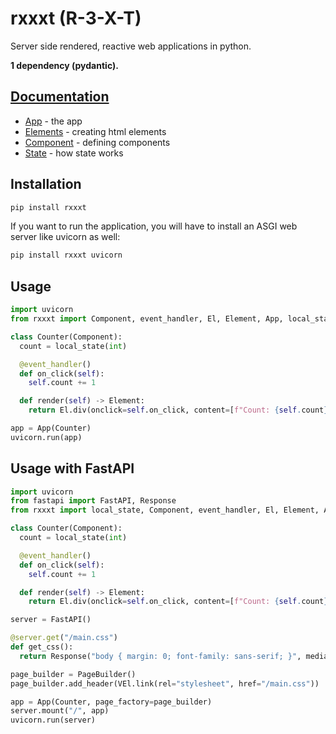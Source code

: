 # rxxxt (R-3-X-T)
Server side rendered, reactive web applications in python.

**1 dependency (pydantic).**

## [Documentation](https://leopf.github.io/rxxxt/)
- [App](https://leopf.github.io/rxxxt/app/) - the app
- [Elements](https://leopf.github.io/rxxxt/elements/) - creating html elements
- [Component](https://leopf.github.io/rxxxt/component/) - defining components
- [State](https://leopf.github.io/rxxxt/state/) - how state works

## Installation

```bash
pip install rxxxt
```

If you want to run the application, you will have to install an ASGI web server like uvicorn as well:
```bash
pip install rxxxt uvicorn
```

## Usage
```python
import uvicorn
from rxxxt import Component, event_handler, El, Element, App, local_state

class Counter(Component):
  count = local_state(int)

  @event_handler()
  def on_click(self):
    self.count += 1

  def render(self) -> Element:
    return El.div(onclick=self.on_click, content=[f"Count: {self.count}"])

app = App(Counter)
uvicorn.run(app)
```

## Usage with FastAPI
```python
import uvicorn
from fastapi import FastAPI, Response
from rxxxt import local_state, Component, event_handler, El, Element, App, PageBuilder, VEl

class Counter(Component):
  count = local_state(int)

  @event_handler()
  def on_click(self):
    self.count += 1

  def render(self) -> Element:
    return El.div(onclick=self.on_click, content=[f"Count: {self.count}"])

server = FastAPI()

@server.get("/main.css")
def get_css():
  return Response("body { margin: 0; font-family: sans-serif; }", media_type="text/css")

page_builder = PageBuilder()
page_builder.add_header(VEl.link(rel="stylesheet", href="/main.css"))

app = App(Counter, page_factory=page_builder)
server.mount("/", app)
uvicorn.run(server)
```
